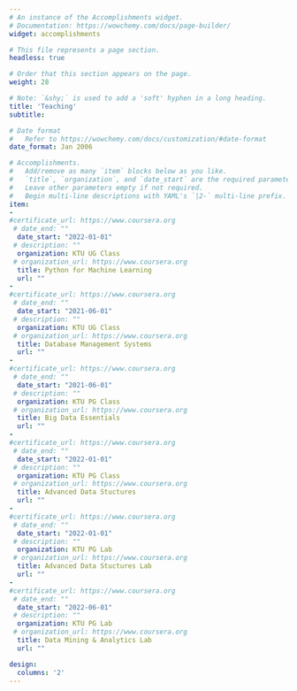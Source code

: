 ```yaml
---
# An instance of the Accomplishments widget.
# Documentation: https://wowchemy.com/docs/page-builder/
widget: accomplishments

# This file represents a page section.
headless: true

# Order that this section appears on the page.
weight: 28

# Note: `&shy;` is used to add a 'soft' hyphen in a long heading.
title: 'Teaching'
subtitle:

# Date format
#   Refer to https://wowchemy.com/docs/customization/#date-format
date_format: Jan 2006

# Accomplishments.
#   Add/remove as many `item` blocks below as you like.
#   `title`, `organization`, and `date_start` are the required parameters.
#   Leave other parameters empty if not required.
#   Begin multi-line descriptions with YAML's `|2-` multi-line prefix.
item:
- 
#certificate_url: https://www.coursera.org
 # date_end: ""
  date_start: "2022-01-01"
 # description: ""
  organization: KTU UG Class
 # organization_url: https://www.coursera.org
  title: Python for Machine Learning
  url: ""
- 
#certificate_url: https://www.coursera.org
 # date_end: ""
  date_start: "2021-06-01"
 # description: ""
  organization: KTU UG Class
 # organization_url: https://www.coursera.org
  title: Database Management Systems
  url: "" 
- 
#certificate_url: https://www.coursera.org
 # date_end: ""
  date_start: "2021-06-01"
 # description: ""
  organization: KTU PG Class
 # organization_url: https://www.coursera.org
  title: Big Data Essentials
  url: ""
- 
#certificate_url: https://www.coursera.org
 # date_end: ""
  date_start: "2022-01-01"
 # description: ""
  organization: KTU PG Class
 # organization_url: https://www.coursera.org
  title: Advanced Data Stuctures
  url: ""
- 
#certificate_url: https://www.coursera.org
 # date_end: ""
  date_start: "2022-01-01"
 # description: ""
  organization: KTU PG Lab
 # organization_url: https://www.coursera.org
  title: Advanced Data Stuctures Lab
  url: ""
- 
#certificate_url: https://www.coursera.org
 # date_end: ""
  date_start: "2022-06-01"
 # description: ""
  organization: KTU PG Lab
 # organization_url: https://www.coursera.org
  title: Data Mining & Analytics Lab
  url: ""

design:
  columns: '2' 
---
```

